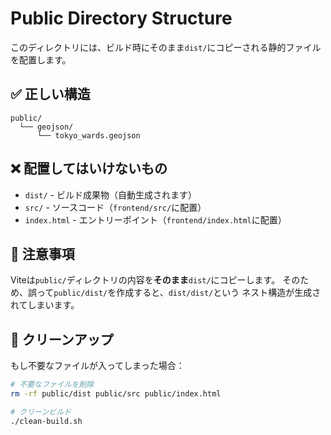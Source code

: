 # Public Directory Structure

このディレクトリには、ビルド時にそのまま`dist/`にコピーされる静的ファイルを配置します。

## ✅ 正しい構造

```
public/
  └── geojson/
      └── tokyo_wards.geojson
```

## ❌ 配置してはいけないもの

- `dist/` - ビルド成果物（自動生成されます）
- `src/` - ソースコード（`frontend/src/`に配置）
- `index.html` - エントリーポイント（`frontend/index.html`に配置）

## 📝 注意事項

Viteは`public/`ディレクトリの内容を**そのまま**`dist/`にコピーします。
そのため、誤って`public/dist/`を作成すると、`dist/dist/`という
ネスト構造が生成されてしまいます。

## 🔧 クリーンアップ

もし不要なファイルが入ってしまった場合：

```bash
# 不要なファイルを削除
rm -rf public/dist public/src public/index.html

# クリーンビルド
./clean-build.sh
```
